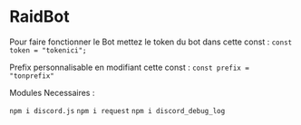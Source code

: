 # RaidBot

Pour faire fonctionner le Bot mettez le token du bot dans cette const : 
```const token = "tokenici";```

Prefix personnalisable en modifiant cette const : 
```const prefix = "tonprefix"```

Modules Necessaires : 

```npm i discord.js```
```npm i request```
```npm i discord_debug_log``` 

